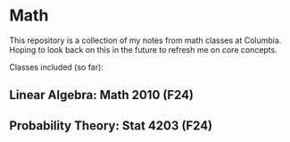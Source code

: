 # Math
This repository is a collection of my notes from math classes at Columbia. Hoping to look back on this in the future to refresh me on core concepts. 

Classes included (so far):

## Linear Algebra: Math 2010 (F24)
## Probability Theory: Stat 4203 (F24)
